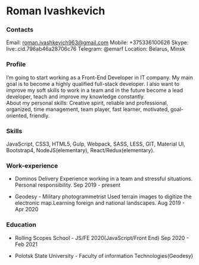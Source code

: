 # Roman Ivashkevich

### Contacts

Email: roman.ivashkevich963@gmail.com
Mobile: +375336100626
Skype: live:.cid.796ab46a28706c76
Telegram: @emarf
Location: Belarus, Minsk

### Profile

I’m going to start working as a Front-End Developer in IT company. My main
goal is to become a highly qualified full-stack developer. I also want to improve my soft skills to work in a
team and in the future become a lead developer, teach and improve my knowledge constantly.<br>
About my personal skills: Creative spirit, reliable and professional, organized, time management, team player,
fast learner, motivated, goal-oriented, friendly.

### Skills

JavaScript, CSS3, HTML5, Gulp, Webpack, SASS, LESS, GIT, Material UI, Bootstrap4,
NodeJS(elementary), React/Redux(elementary).

### Work-experience

- Dominos Delivery
  Experience working in a team and stressful situations. Personal responsibility.
  Sep 2019 - present

- Geodesy - Military photogrammetrist
  Used terrain images to digitize the electronic map.Learning
  foreign and national landscapes.
  Aug 2019 - Apr 2020

### Education

- Rolling Scopes School - JS/FE 2020(JavaScript/Front End)
  Sep 2020 - Feb 2021

- Polotsk State University - Faculty of information
  Technologies(Geodesy)
